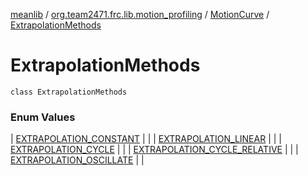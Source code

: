 [meanlib](../../../index.md) / [org.team2471.frc.lib.motion_profiling](../../index.md) / [MotionCurve](../index.md) / [ExtrapolationMethods](./index.md)

# ExtrapolationMethods

`class ExtrapolationMethods`

### Enum Values

| [EXTRAPOLATION_CONSTANT](-e-x-t-r-a-p-o-l-a-t-i-o-n_-c-o-n-s-t-a-n-t.md) |  |
| [EXTRAPOLATION_LINEAR](-e-x-t-r-a-p-o-l-a-t-i-o-n_-l-i-n-e-a-r.md) |  |
| [EXTRAPOLATION_CYCLE](-e-x-t-r-a-p-o-l-a-t-i-o-n_-c-y-c-l-e.md) |  |
| [EXTRAPOLATION_CYCLE_RELATIVE](-e-x-t-r-a-p-o-l-a-t-i-o-n_-c-y-c-l-e_-r-e-l-a-t-i-v-e.md) |  |
| [EXTRAPOLATION_OSCILLATE](-e-x-t-r-a-p-o-l-a-t-i-o-n_-o-s-c-i-l-l-a-t-e.md) |  |

